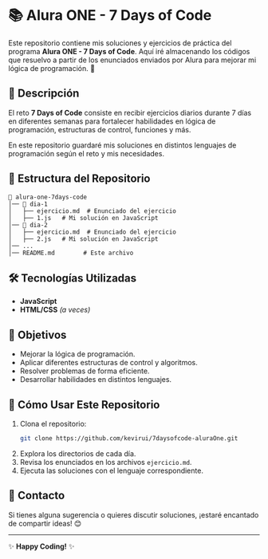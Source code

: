 # 📚 Alura ONE - 7 Days of Code

Este repositorio contiene mis soluciones y ejercicios de práctica del programa **Alura ONE - 7 Days of Code**. Aquí iré almacenando los códigos que resuelvo a partir de los enunciados enviados por Alura para mejorar mi lógica de programación. 🚀

## 📌 Descripción

El reto **7 Days of Code** consiste en recibir ejercicios diarios durante 7 días en diferentes semanas para fortalecer habilidades en lógica de programación, estructuras de control, funciones y más.

En este repositorio guardaré mis soluciones en distintos lenguajes de programación según el reto y mis necesidades.

## 📂 Estructura del Repositorio

```
📁 alura-one-7days-code
│── 📁 dia-1
│   ├── ejercicio.md  # Enunciado del ejercicio
│   ├── 1.js   # Mi solución en JavaScript
│── 📁 dia-2
│   ├── ejercicio.md  # Enunciado del ejercicio
│   ├── 2.js   # Mi solución en JavaScript
│── ...
│── README.md        # Este archivo
```

## 🛠 Tecnologías Utilizadas

- **JavaScript**
- **HTML/CSS** *(a veces)*

## 🚀 Objetivos

- Mejorar la lógica de programación.
- Aplicar diferentes estructuras de control y algoritmos.
- Resolver problemas de forma eficiente.
- Desarrollar habilidades en distintos lenguajes.

## 📖 Cómo Usar Este Repositorio

1. Clona el repositorio:
   ```bash
   git clone https://github.com/kevirui/7daysofcode-aluraOne.git
   ```
2. Explora los directorios de cada día.
3. Revisa los enunciados en los archivos `ejercicio.md`.
4. Ejecuta las soluciones con el lenguaje correspondiente.

## 📌 Contacto
Si tienes alguna sugerencia o quieres discutir soluciones, ¡estaré encantado de compartir ideas! 😊

---

✨ **Happy Coding!** ✨

